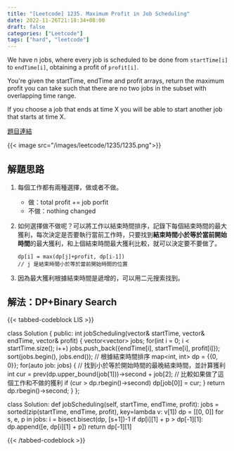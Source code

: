 ```yaml
---
title: "[Leetcode] 1235. Maximum Profit in Job Scheduling"
date: 2022-11-26T21:18:34+08:00
draft: false
categories: ["Leetcode"]
tags: ["hard", "leetcode"]
---
```



We have n jobs, where every job is scheduled to be done from `startTime[i]` to `endTime[i]`, obtaining a profit of `profit[i]`.

You're given the startTime, endTime and profit arrays, return the maximum profit you can take such that there are no two jobs in the subset with overlapping time range.

If you choose a job that ends at time X you will be able to start another job that starts at time X.

<!--more-->

[題目連結](https://leetcode.com/problems/maximum-profit-in-job-scheduling/)

{{< image src="/images/leetcode/1235/1235.png">}}

## 解題思路

1. 每個工作都有兩種選擇，做或者不做。
    - 做：total profit += job porfit
    - 不做：nothing changed

2. 如何選擇做不做呢？可以將工作以結束時間排序，記錄下每個結束時間的最大獲利，每次決定是否要執行當前工作時，只要找到**結束時間小於等於當前開始時間**的最大獲利，和上個結束時間最大獲利比較，就可以決定要不要做了。

    ```
    dp[i] = max(dp[j]+profit, dp[i-1]) 
    // j 是結束時間小於等於當前開始時間的位置
    ```

3. 因為最大獲利根據結束時間是遞增的，可以用二元搜索找到。

## 解法：DP+Binary Search

{{< tabbed-codeblock LIS >}}
<!-- tab cpp -->
class Solution {
public:
    int jobScheduling(vector<int>& startTime, vector<int>& endTime, vector<int>& profit) {
        vector<vector<int>> jobs;
        for(int i = 0; i < startTime.size(); i++)
            jobs.push_back({endTime[i], startTime[i], profit[i]});
        sort(jobs.begin(), jobs.end()); // 根據結束時間排序
        map<int, int> dp = {{0, 0}};
        for(auto job: jobs) {
            // 找到小於等於開始時間的最晚結束時間，並計算獲利
            int cur = prev(dp.upper_bound(job[1]))->second + job[2]; 
            // 比較如果做了這個工作和不做的獲利
            if (cur > dp.rbegin()->second)
                dp[job[0]] = cur;
        }
        return dp.rbegin()->second;
    }
};
<!-- endtab -->

<!-- tab python -->
class Solution:
    def jobScheduling(self, startTime, endTime, profit):
        jobs = sorted(zip(startTime, endTime, profit), key=lambda v: v[1])
        dp = [[0, 0]]
        for s, e, p in jobs:
            i = bisect.bisect(dp, [s+1])-1
            if dp[i][1] + p > dp[-1][1]:
                dp.append([e, dp[i][1] + p])
        return dp[-1][1]
<!-- endtab -->
{{< /tabbed-codeblock >}}